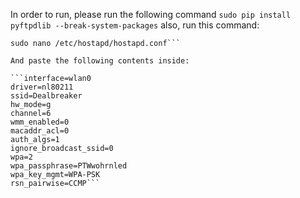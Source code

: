 In order to run, please run the following command
```sudo pip install pyftpdlib --break-system-packages```
also, run this command:
```sudo mkdir /etc/hostapd/
sudo nano /etc/hostapd/hostapd.conf```

And paste the following contents inside:

```interface=wlan0
driver=nl80211
ssid=Dealbreaker
hw_mode=g
channel=6
wmm_enabled=0
macaddr_acl=0
auth_algs=1
ignore_broadcast_ssid=0
wpa=2
wpa_passphrase=PTWwohrnled
wpa_key_mgmt=WPA-PSK
rsn_pairwise=CCMP```

